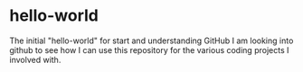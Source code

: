 # hello-world
The initial "hello-world" for start and understanding GitHub
I am looking into github to see how I can use this repository for the various coding 
projects I involved with.
